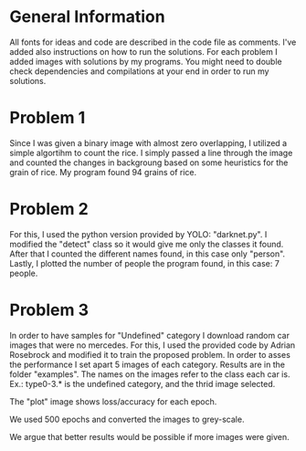 # General Information
All fonts for ideas and code are described in the code file as comments. I've added also instructions on how to run the solutions.
For each problem I added images with solutions by my programs.
You might need to double check dependencies and compilations at your end in order to run my solutions.

# Problem 1
Since I was given a binary image with almost zero overlapping, I utilized a simple algortihm to count the rice.
I simply passed a line through the image and counted the changes in backgroung based on some heuristics for the grain of rice.
My program found 94 grains of rice.

# Problem 2
For this, I used the python version provided by YOLO: "darknet.py". I modified the "detect" class so it would give me only the classes it found. After that I counted the different names found, in this case only "person".
Lastly, I plotted the number of people the program found, in this case: 7 people.

# Problem 3
In order to have samples for "Undefined" category I download random car images that were no mercedes.
For this, I used the provided code by Adrian Rosebrock and modified it to train the proposed problem.
In order to asses the performance I set apart 5 images of each category. Results are in the folder "examples". The names on the images refer to the class each car is. Ex.: type0-3.* is the undefined category, and the thrid image selected.

The "plot" image shows loss/accuracy for each epoch.

We used 500 epochs and converted the images to grey-scale.

We argue that better results would be possible if more images were given.
